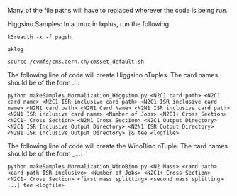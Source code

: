Many of the file paths will have to replaced wherever the code is being run.

Higgsino Samples:
In a tmux in lxplus, run the following:
```
k5reauth -x -f pagsh
```
```
aklog
```
```
source /cvmfs/cms.cern.ch/cmsset_default.sh
```
The following line of code will create Higgsino nTuples. The card names should be of the form <N2Mass>_<C1Mass>_<N1Mass>...:
```
python makeSamples_Normalization_Higgsino.py <N2C1 card path> <N2C1 card name> <N2C1 ISR inclusive card path> <N2C1 ISR inclusive card name> <N2N1 card path> <N2N1 Card Name> <N2N1 ISR inclusive card path> <N2N1 ISR inclusive card name> <Number of Jobs> <N2C1+ Cross Section> <N2C1- Cross Section> <N2N1 Cross Section> <N2C1 Output Directory> <N2C1 ISR Inclusive Output Directory> <N2N1 ISR Output Directory> <N2N1 ISR Inclusive Output Directory> |& tee <logfile>
```

The following line of code will create the WinoBino nTuple. The card names should be of the form <N2Mass>_<C1Mass>...:
```
python makeSamples_Normalization_WinoBino.py <N2 Mass> <card path> <card path ISR inclusive> <Number of Jobs> <N2C1+ Cross Section> <N2C1- Cross Section> <first mass splitting> <second mass splitting> ...| tee <logfile> 
```
